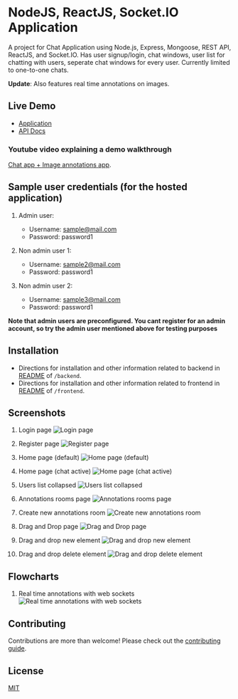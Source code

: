 # NodeJS, ReactJS, Socket.IO Application

A project for Chat Application using Node.js, Express, Mongoose, REST API, ReactJS, and Socket.IO. Has user signup/login, chat windows, user list for chatting with users, seperate chat windows for every user. Currently limited to one-to-one chats.

**Update**: Also features real time annotations on images.

## Live Demo

 - [Application](http://35.192.146.160/)
 - [API Docs](http://35.192.146.160:5000/v1/docs/)

### Youtube video explaining a demo walkthrough

[Chat app + Image annotations app](https://youtu.be/HM7BmTwUEHs).

## Sample user credentials (for the hosted application)
1. Admin user:
    - Username: sample@mail.com
    - Password: password1

2. Non admin user 1:
    - Username: sample2@mail.com
    - Password: password1

3. Non admin user 2:
    - Username: sample3@mail.com
    - Password: password1

**Note that admin users are preconfigured. You cant register for an admin account, so try the admin user mentioned above for testing purposes**


## Installation

 - Directions for installation and other information related to backend in [README](./backend/README.md) of `/backend`.
 - Directions for installation and other information related to frontend in [README](./frontend/README.md) of `/frontend`.


## Screenshots

1. Login page
![Login page](https://github.com/Vedant1202/react-nodejs-chat-app/blob/master/screenshots/login-page.png?raw=true)

2. Register page
![Register page](https://github.com/Vedant1202/react-nodejs-chat-app/blob/master/screenshots/register-page.png?raw=true)

3. Home page (default)
![Home page (default)](https://github.com/Vedant1202/react-nodejs-chat-app/blob/master/screenshots/home-blank.png?raw=true)

4. Home page (chat active)
![Home page (chat active)](https://github.com/Vedant1202/react-nodejs-chat-app/blob/master/screenshots/chat-open.png?raw=true)

5. Users list collapsed
![Users list collapsed](https://github.com/Vedant1202/react-nodejs-chat-app/blob/master/screenshots/chat-list-collapsed.png?raw=true)

6. Annotations rooms page
![Annotations rooms page](https://github.com/Vedant1202/react-nodejs-chat-app/blob/master/screenshots/annotations-rooms.png?raw=true)

7. Create new annotations room
![Create new annotations room](https://github.com/Vedant1202/react-nodejs-chat-app/blob/master/screenshots/annotations-rooms-creation.png?raw=true)

8. Drag and Drop page
![Drag and Drop page](https://github.com/Vedant1202/react-nodejs-chat-app/blob/master/screenshots/dragdrop.png?raw=true)

9. Drag and drop new element
![Drag and drop new element](https://github.com/Vedant1202/react-nodejs-chat-app/blob/master/screenshots/dragdrop-new.png?raw=true)

10. Drag and drop delete element
![Drag and drop delete element](https://github.com/Vedant1202/react-nodejs-chat-app/blob/master/screenshots/dragdrop-delete.png?raw=true)


## Flowcharts

1. Real time annotations with web sockets
![Real time annotations with web sockets](https://github.com/Vedant1202/react-nodejs-chat-app/blob/master/flowcharts/GSOC-21-real-time-pathology.png?raw=true)


## Contributing

Contributions are more than welcome! Please check out the [contributing guide](CONTRIBUTING.md).


## License

[MIT](LICENSE)